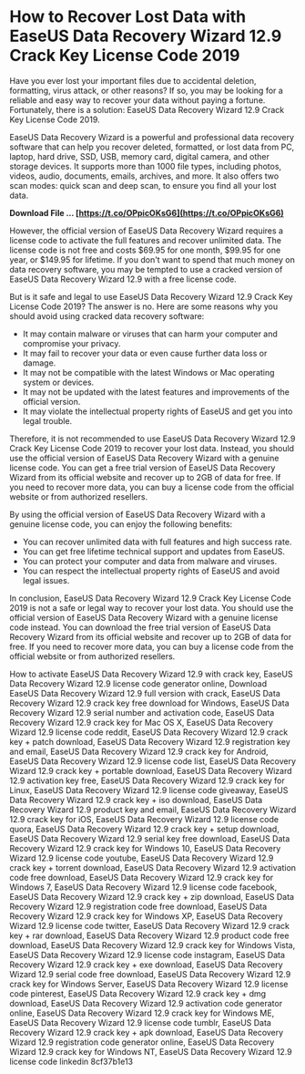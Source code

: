 # How to Recover Lost Data with EaseUS Data Recovery Wizard 12.9 Crack Key License Code 2019
 
Have you ever lost your important files due to accidental deletion, formatting, virus attack, or other reasons? If so, you may be looking for a reliable and easy way to recover your data without paying a fortune. Fortunately, there is a solution: EaseUS Data Recovery Wizard 12.9 Crack Key License Code 2019.
 
EaseUS Data Recovery Wizard is a powerful and professional data recovery software that can help you recover deleted, formatted, or lost data from PC, laptop, hard drive, SSD, USB, memory card, digital camera, and other storage devices. It supports more than 1000 file types, including photos, videos, audio, documents, emails, archives, and more. It also offers two scan modes: quick scan and deep scan, to ensure you find all your lost data.
 
**Download File … [https://t.co/OPpicOKsG6](https://t.co/OPpicOKsG6)**


 
However, the official version of EaseUS Data Recovery Wizard requires a license code to activate the full features and recover unlimited data. The license code is not free and costs $69.95 for one month, $99.95 for one year, or $149.95 for lifetime. If you don't want to spend that much money on data recovery software, you may be tempted to use a cracked version of EaseUS Data Recovery Wizard 12.9 with a free license code.
 
But is it safe and legal to use EaseUS Data Recovery Wizard 12.9 Crack Key License Code 2019? The answer is no. Here are some reasons why you should avoid using cracked data recovery software:
 
- It may contain malware or viruses that can harm your computer and compromise your privacy.
- It may fail to recover your data or even cause further data loss or damage.
- It may not be compatible with the latest Windows or Mac operating system or devices.
- It may not be updated with the latest features and improvements of the official version.
- It may violate the intellectual property rights of EaseUS and get you into legal trouble.

Therefore, it is not recommended to use EaseUS Data Recovery Wizard 12.9 Crack Key License Code 2019 to recover your lost data. Instead, you should use the official version of EaseUS Data Recovery Wizard with a genuine license code. You can get a free trial version of EaseUS Data Recovery Wizard from its official website and recover up to 2GB of data for free. If you need to recover more data, you can buy a license code from the official website or from authorized resellers.
 
By using the official version of EaseUS Data Recovery Wizard with a genuine license code, you can enjoy the following benefits:

- You can recover unlimited data with full features and high success rate.
- You can get free lifetime technical support and updates from EaseUS.
- You can protect your computer and data from malware and viruses.
- You can respect the intellectual property rights of EaseUS and avoid legal issues.

In conclusion, EaseUS Data Recovery Wizard 12.9 Crack Key License Code 2019 is not a safe or legal way to recover your lost data. You should use the official version of EaseUS Data Recovery Wizard with a genuine license code instead. You can download the free trial version of EaseUS Data Recovery Wizard from its official website and recover up to 2GB of data for free. If you need to recover more data, you can buy a license code from the official website or from authorized resellers.
 
How to activate EaseUS Data Recovery Wizard 12.9 with crack key,  EaseUS Data Recovery Wizard 12.9 license code generator online,  Download EaseUS Data Recovery Wizard 12.9 full version with crack,  EaseUS Data Recovery Wizard 12.9 crack key free download for Windows,  EaseUS Data Recovery Wizard 12.9 serial number and activation code,  EaseUS Data Recovery Wizard 12.9 crack key for Mac OS X,  EaseUS Data Recovery Wizard 12.9 license code reddit,  EaseUS Data Recovery Wizard 12.9 crack key + patch download,  EaseUS Data Recovery Wizard 12.9 registration key and email,  EaseUS Data Recovery Wizard 12.9 crack key for Android,  EaseUS Data Recovery Wizard 12.9 license code list,  EaseUS Data Recovery Wizard 12.9 crack key + portable download,  EaseUS Data Recovery Wizard 12.9 activation key free,  EaseUS Data Recovery Wizard 12.9 crack key for Linux,  EaseUS Data Recovery Wizard 12.9 license code giveaway,  EaseUS Data Recovery Wizard 12.9 crack key + iso download,  EaseUS Data Recovery Wizard 12.9 product key and email,  EaseUS Data Recovery Wizard 12.9 crack key for iOS,  EaseUS Data Recovery Wizard 12.9 license code quora,  EaseUS Data Recovery Wizard 12.9 crack key + setup download,  EaseUS Data Recovery Wizard 12.9 serial key free download,  EaseUS Data Recovery Wizard 12.9 crack key for Windows 10,  EaseUS Data Recovery Wizard 12.9 license code youtube,  EaseUS Data Recovery Wizard 12.9 crack key + torrent download,  EaseUS Data Recovery Wizard 12.9 activation code free download,  EaseUS Data Recovery Wizard 12.9 crack key for Windows 7,  EaseUS Data Recovery Wizard 12.9 license code facebook,  EaseUS Data Recovery Wizard 12.9 crack key + zip download,  EaseUS Data Recovery Wizard 12.9 registration code free download,  EaseUS Data Recovery Wizard 12.9 crack key for Windows XP,  EaseUS Data Recovery Wizard 12.9 license code twitter,  EaseUS Data Recovery Wizard 12.9 crack key + rar download,  EaseUS Data Recovery Wizard 12.9 product code free download,  EaseUS Data Recovery Wizard 12.9 crack key for Windows Vista,  EaseUS Data Recovery Wizard 12.9 license code instagram,  EaseUS Data Recovery Wizard 12.9 crack key + exe download,  EaseUS Data Recovery Wizard 12.9 serial code free download,  EaseUS Data Recovery Wizard 12.9 crack key for Windows Server,  EaseUS Data Recovery Wizard 12.9 license code pinterest,  EaseUS Data Recovery Wizard 12.9 crack key + dmg download,  EaseUS Data Recovery Wizard 12.9 activation code generator online,  EaseUS Data Recovery Wizard 12.9 crack key for Windows ME,  EaseUS Data Recovery Wizard 12.9 license code tumblr,  EaseUS Data Recovery Wizard 12.9 crack key + apk download,  EaseUS Data Recovery Wizard 12.9 registration code generator online,  EaseUS Data Recovery Wizard 12.9 crack key for Windows NT,  EaseUS Data Recovery Wizard 12.9 license code linkedin
 8cf37b1e13
 
